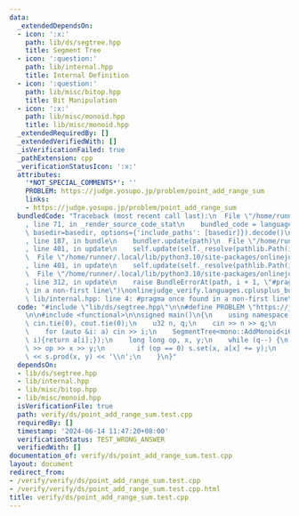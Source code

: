 ```yaml
---
data:
  _extendedDependsOn:
  - icon: ':x:'
    path: lib/ds/segtree.hpp
    title: Segment Tree
  - icon: ':question:'
    path: lib/internal.hpp
    title: Internal Definition
  - icon: ':question:'
    path: lib/misc/bitop.hpp
    title: Bit Manipulation
  - icon: ':x:'
    path: lib/misc/monoid.hpp
    title: lib/misc/monoid.hpp
  _extendedRequiredBy: []
  _extendedVerifiedWith: []
  _isVerificationFailed: true
  _pathExtension: cpp
  _verificationStatusIcon: ':x:'
  attributes:
    '*NOT_SPECIAL_COMMENTS*': ''
    PROBLEM: https://judge.yosupo.jp/problem/point_add_range_sum
    links:
    - https://judge.yosupo.jp/problem/point_add_range_sum
  bundledCode: "Traceback (most recent call last):\n  File \"/home/runner/.local/lib/python3.10/site-packages/onlinejudge_verify/documentation/build.py\"\
    , line 71, in _render_source_code_stat\n    bundled_code = language.bundle(stat.path,\
    \ basedir=basedir, options={'include_paths': [basedir]}).decode()\n  File \"/home/runner/.local/lib/python3.10/site-packages/onlinejudge_verify/languages/cplusplus.py\"\
    , line 187, in bundle\n    bundler.update(path)\n  File \"/home/runner/.local/lib/python3.10/site-packages/onlinejudge_verify/languages/cplusplus_bundle.py\"\
    , line 401, in update\n    self.update(self._resolve(pathlib.Path(included), included_from=path))\n\
    \  File \"/home/runner/.local/lib/python3.10/site-packages/onlinejudge_verify/languages/cplusplus_bundle.py\"\
    , line 401, in update\n    self.update(self._resolve(pathlib.Path(included), included_from=path))\n\
    \  File \"/home/runner/.local/lib/python3.10/site-packages/onlinejudge_verify/languages/cplusplus_bundle.py\"\
    , line 312, in update\n    raise BundleErrorAt(path, i + 1, \"#pragma once found\
    \ in a non-first line\")\nonlinejudge_verify.languages.cplusplus_bundle.BundleErrorAt:\
    \ lib/internal.hpp: line 4: #pragma once found in a non-first line\n"
  code: "#include \"lib/ds/segtree.hpp\"\n\n#define PROBLEM \"https://judge.yosupo.jp/problem/point_add_range_sum\"\
    \n\n#include <functional>\n\nsigned main()\n{\n    using namespace std;\n    ios::sync_with_stdio(false);\
    \ cin.tie(0), cout.tie(0);\n    u32 n, q;\n    cin >> n >> q;\n    vec<i64> a(n);\n\
    \    for (auto &i: a) cin >> i;\n    SegmentTree<mono::AddMonoid<i64>> s(n, [&a](u32\
    \ i){return a[i];});\n    long long op, x, y;\n    while (q--) {\n        cin\
    \ >> op >> x >> y;\n        if (op == 0) s.set(x, a[x] += y);\n        else cout\
    \ << s.prod(x, y) << '\\n';\n    }\n}"
  dependsOn:
  - lib/ds/segtree.hpp
  - lib/internal.hpp
  - lib/misc/bitop.hpp
  - lib/misc/monoid.hpp
  isVerificationFile: true
  path: verify/ds/point_add_range_sum.test.cpp
  requiredBy: []
  timestamp: '2024-06-14 11:47:20+08:00'
  verificationStatus: TEST_WRONG_ANSWER
  verifiedWith: []
documentation_of: verify/ds/point_add_range_sum.test.cpp
layout: document
redirect_from:
- /verify/verify/ds/point_add_range_sum.test.cpp
- /verify/verify/ds/point_add_range_sum.test.cpp.html
title: verify/ds/point_add_range_sum.test.cpp
---
```

